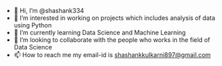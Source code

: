 - 👋 Hi, I’m @shashank334
- 👀 I’m interested in working on projects which includes analysis of data using Python
- 🌱 I’m currently learning Data Science and Machine Learning
- 💞️ I’m looking to collaborate with the people who works in the field of Data Science 
- 📫 How to reach me my email-id is shashankkulkarni897@gmail.com 

<!---
shashank334/shashank334 is a ✨ special ✨ repository because its `README.md` (this file) appears on your GitHub profile.
You can click the Preview link to take a look at your changes.
--->
